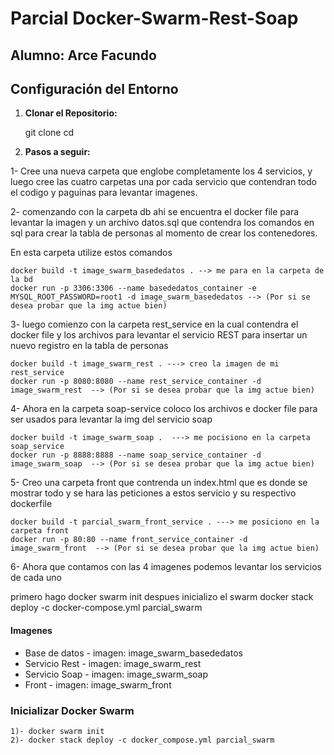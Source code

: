 # Parcial Docker-Swarm-Rest-Soap

## Alumno: Arce Facundo

## Configuración del Entorno

1. **Clonar el Repositorio:**

   git clone <URL del repositorio>
   cd <nombre-del-repositorio>

2. **Pasos a seguir:**

1- Cree una nueva carpeta que englobe completamente los 4 servicios, y luego cree las cuatro carpetas una por cada servicio que contendran todo el codigo y paguinas para levantar imagenes.

2- comenzando con la carpeta db ahi se encuentra el docker file para levantar la imagen y un archivo datos.sql que contendra los comandos en sql para crear la tabla de personas al momento de crear los contenedores.

   En esta carpeta utilize estos comandos

	docker build -t image_swarm_basededatos . --> me para en la carpeta de la bd
	docker run -p 3306:3306 --name basededatos_container -e MYSQL_ROOT_PASSWORD=root1 -d image_swarm_basededatos --> (Por si se desea probar que la img actue bien)

3- luego comienzo con la carpeta rest_service en la cual contendra el docker file y los archivos para levantar el servicio REST para insertar un nuevo registro en la tabla de personas

	docker build -t image_swarm_rest . ---> creo la imagen de mi rest_service
	docker run -p 8080:8080 --name rest_service_container -d image_swarm_rest  --> (Por si se desea probar que la img actue bien)


4- Ahora en la carpeta soap-service coloco los archivos e docker file para ser usados para levantar la img del servicio soap

	docker build -t image_swarm_soap .  ---> me pocisiono en la carpeta soap_service
	docker run -p 8888:8888 --name soap_service_container -d image_swarm_soap  --> (Por si se desea probar que la img actue bien)

5- Creo una carpeta front que contrenda un index.html que es donde se mostrar todo y se hara las peticiones a estos servicio y su respectivo dockerfile

	docker build -t parcial_swarm_front_service . ---> me posiciono en la carpeta front 
	docker run -p 80:80 --name front_service_container -d image_swarm_front  --> (Por si se desea probar que la img actue bien)

6- Ahora que contamos con las 4 imagenes podemos levantar los servicios de cada uno

primero hago
	docker swarm init
despues inicializo el swarm
	docker stack deploy -c docker-compose.yml parcial_swarm


#### Imagenes
* Base de datos - imagen: image_swarm_basededatos
* Servicio Rest - imagen: image_swarm_rest
* Servicio Soap - imagen: image_swarm_soap 
* Front - imagen: image_swarm_front

### Inicializar Docker Swarm

	1)- docker swarm init
	2)- docker stack deploy -c docker_compose.yml parcial_swarm